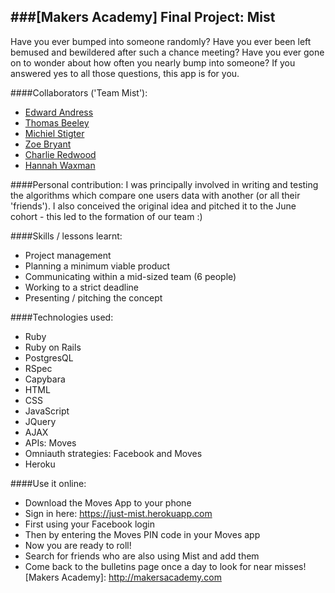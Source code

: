 ###[Makers Academy] Final Project: Mist
---------------------------

Have you ever bumped into someone randomly? Have you ever been left bemused and bewildered after such a chance meeting? Have you ever gone on to wonder about how often you nearly bump into someone? If you answered yes to all those questions, this app is for you.

####Collaborators ('Team Mist'):
 * [Edward Andress](https://github.com/EdwardAndress)
 * [Thomas Beeley](https://github.com/tbeeley)
 * [Michiel Stigter](https://github.com/michielstigter)
 * [Zoe Bryant](https://github.com/zoeabryant)
 * [Charlie Redwood](https://github.com/M-E-T-H-O-Dman)
 * [Hannah Waxman](https://github.com/HanWax)

####Personal contribution:
I was principally involved in writing and testing the algorithms which compare one users data with another (or all their 'friends').  I also conceived the original idea and pitched it to the June cohort - this led to the formation of our team :)

####Skills / lessons learnt:
 * Project management
  * Planning a minimum viable product
  * Communicating within a mid-sized team (6 people)
  * Working to a strict deadline
  * Presenting / pitching the concept

####Technologies used:
 * Ruby
 * Ruby on Rails
 * PostgresQL
 * RSpec
 * Capybara
 * HTML
 * CSS
 * JavaScript
 * JQuery
 * AJAX
 * APIs: Moves
 * Omniauth strategies: Facebook and Moves
 * Heroku

####Use it online:
 * Download the Moves App to your phone
 * Sign in here: https://just-mist.herokuapp.com
  * First using your Facebook login
  * Then by entering the Moves PIN code in your Moves app
 * Now you are ready to roll!
  * Search for friends who are also using Mist and add them
  * Come back to the bulletins page once a day to look for near misses!
[Makers Academy]: http://makersacademy.com
